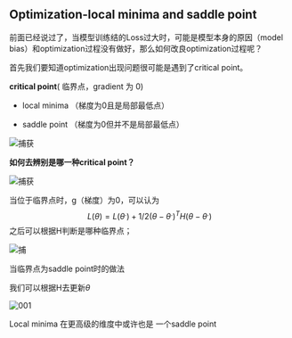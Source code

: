 ## Optimization-local minima and saddle point

前面已经说过了，当模型训练结的Loss过大时，可能是模型本身的原因（model bias）和optimization过程没有做好，那么如何改良optimization过程呢？

首先我们要知道optimization出现问题很可能是遇到了critical point。

**critical point**( 临界点，gradient 为 0)

- local minima （梯度为0且是局部最低点）

- saddle point  （梯度为0但并不是局部最低点）

![捕获](https://zjyimage.oss-cn-beijing.aliyuncs.com/202305052113225.JPG)

**如何去辨别是哪一种critical point？**

![捕获](https://zjyimage.oss-cn-beijing.aliyuncs.com/202305052113226.PNG)

当位于临界点时，g（梯度）为0，可以认为
$$
L(\theta) = L(\theta^. )+1/2(\theta-\theta^.)^TH(\theta-\theta^.)
$$
之后可以根据H判断是哪种临界点；

![捕](https://zjyimage.oss-cn-beijing.aliyuncs.com/202305052113227.PNG)

当临界点为saddle point时的做法

我们可以根据H去更新$\theta$

![001](https://zjyimage.oss-cn-beijing.aliyuncs.com/202305052113228.PNG)

Local minima 在更高级的维度中或许也是 一个saddle point